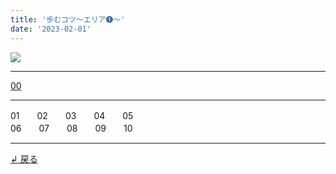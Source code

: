 ```yaml
---
title: '歩むコツ～エリア➊～'
date: '2023-02-01'
---
```

![](/images/11.jpg)
***
[00](/posts/11_00)
***
01　　02　　03　　04　　05  
06　　07　　08　　09　　10
***
[ ↲ 戻る ](/posts/0)
